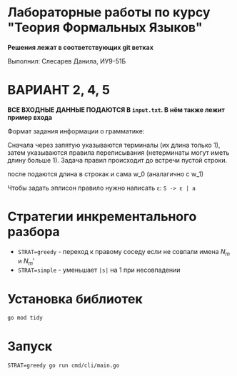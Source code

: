 # Лабораторные работы по курсу "Теория Формальных Языков"

**Решения лежат в соответствующих git ветках**

Выполнил: Слесарев Данила, ИУ9-51Б

# ВАРИАНТ 2, 4, 5

**ВСЕ ВХОДНЫЕ ДАННЫЕ ПОДАЮТСЯ В `input.txt`. В нём также лежит пример входа**

Формат задания информации о  грамматике:

Сначала через запятую указываются терминалы (их длина только 1),
затем указываются правила переписывания (нетерминаты могут иметь длину больше 1). 
Задача правил происходит до встречи пустой строки.

после подаются длина в строкак и сама w_0 (аналагично с w_1)

Чтобы задать эплисон правило нужно написать `ε`: `S -> ε | a`

# Стратегии инкрементального разбора

* `STRAT=greedy` - переход к правому соседу если не совпали имена $N_m$ и $N_m'$
* `STRAT=simple` - уменьшает `|s|` на 1 при несовпадении

# Установка библиотек

```sh
go mod tidy
```

# Запуск
```
STRAT=greedy go run cmd/cli/main.go
```
